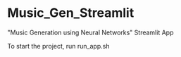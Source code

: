 # Music_Gen_Streamlit
"Music Generation using Neural Networks" Streamlit App

To start the project, run run_app.sh